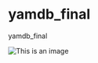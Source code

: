# yamdb_final
yamdb_final

![This is an image](https://github.com/amozart23/yamdb_final/actions/workflows/yamdb_workflow/badge.svg)

